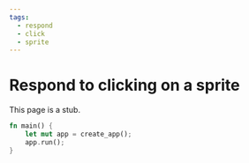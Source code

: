 ```yaml
---
tags:
  - respond
  - click
  - sprite
---
```


# Respond to clicking on a sprite

This page is a stub.

```rust
fn main() {
    let mut app = create_app();
    app.run();
}
```

